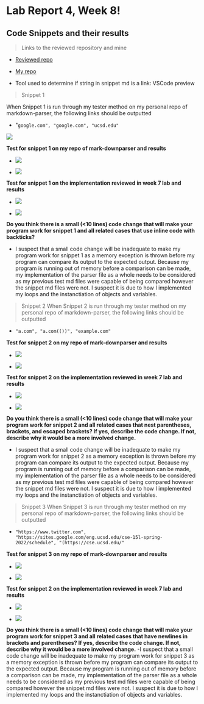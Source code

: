 # Lab Report 4, Week 8!

## Code Snippets and their results

> Links to the reviewed repository and mine

 - [Reviewed repo](https://github.com/gabrielseventhucsd25/markdown-parser)

- [My repo](https://github.com/JZ0ro/markdown-parser)

- Tool used to determine if string in snippet md is a link: VSCode preview

>Snippet 1
  
  When Snippet 1 is run through my tester method on my personal repo
  of markdown-parser, the following links should be outputted
  - "`google.com", "google.com", "ucsd.edu"`

![](ssOfSnippet1.png)
  
**Test for snippet 1 on my repo of mark-downparser and results**
  - ![](finalPersonal1.png)
  
  - ![](finalPersonalException1.png)



**Test for snippet 1 on the implementation reviewed in week 7 lab and results**
  - ![](finalreview1.png)
 
  - ![](finalexception2.png)

**Do you think there is a small (<10 lines) code change that will make your program work for snippet 1 and all related cases that use inline code with backticks?**
- I suspect that a small code change will be inadequate to make my program work for snippet 1 as a memory exception is thrown before my program can compare its output to the expected output. Because my program is running out of memory before a comparison can be made, my implementation of the parser file as a whole needs to be considered as my previous test md files were capable of being compared however the snippet md files were not. I suspect it is due to how I implemented my loops and the instanctiation of objects and variables.

  

  
>Snippet 2
When Snippet 2 is run through my tester method on my personal repo
  of markdown-parser, the following links should be outputted
  - `"a.com", "a.com(())", "example.com"`

**Test for snippet 2 on my repo of mark-downparser and results**
- ![](ssOfSnipper2Personal.png)

- ![](snippetErrorPerson2.png)

**Test for snippet 2 on the implementation reviewed in week 7 lab and results**
- ![](snippetErrorReviewed2.png)

- ![](snippetErrorReviewedException.png)

**Do you think there is a small (<10 lines) code change that will make your program work for snippet 2 and all related cases that nest parentheses, brackets, and escaped brackets? If yes, describe the code change. If not, describe why it would be a more involved change.**
 - I suspect that a small code change will be inadequate to make my program work for snippet 2 as a memory exception is thrown before my program can compare its output to the expected output. Because my program is running out of memory before a comparison can be made, my implementation of the parser file as a whole needs to be considered as my previous test md files were capable of being compared however the snippet md files were not. I suspect it is due to how I implemented my loops and the instanctiation of objects and variables.

 >Snippet 3
 When Snippet 3 is run through my tester method on my personal repo
 of markdown-parser, the following links should be outputted
 - `"https://www.twitter.com", "https://sites.google.com/eng.ucsd.edu/cse-15l-spring-2022/schedule", "(https://cse.ucsd.edu/"`

 **Test for snippet 3 on my repo of mark-downparser and results**
 - ![](snippetTest3personal.png)
 
 - ![](snippetTest3PersonalException.png)

 **Test for snippet 2 on the implementation reviewed in week 7 lab and results**
 - ![](updatedSnippetRev3.png)

 - ![](snippetRevException3.png)

**Do you think there is a small (<10 lines) code change that will make your program work for snippet 3 and all related cases that have newlines in brackets and parentheses? If yes, describe the code change. If not, describe why it would be a more involved change.**
-I suspect that a small code change will be inadequate to make my program work for snippet 3 as a memory exception is thrown before my program can compare its output to the expected output. Because my program is running out of memory before a comparison can be made, my implementation of the parser file as a whole needs to be considered as my previous test md files were capable of being compared however the snippet md files were not. I suspect it is due to how I implemented my loops and the instanctiation of objects and variables.



